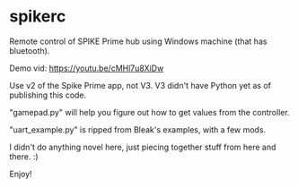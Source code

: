 # spikerc
Remote control of SPIKE Prime hub using Windows machine (that has bluetooth).

Demo vid: https://youtu.be/cMHl7u8XiDw

Use v2 of the Spike Prime app, not V3. V3 didn't have Python yet as of publishing this code.

"gamepad.py" will help you figure out how to get values from the controller.

"uart_example.py" is ripped from Bleak's examples, with a few mods.

I didn't do anything novel here, just piecing together stuff from here and there. :)

Enjoy!
